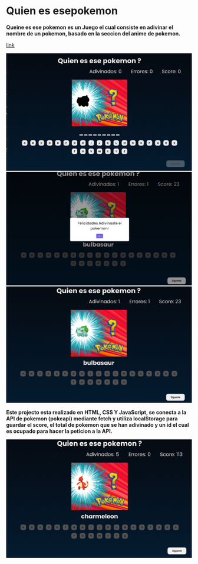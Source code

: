 # Quien es esepokemon

**Queine es ese pokemon es un Juego el cual consiste en adivinar el nombre de un pokemon, basado en la seccion del anime de pokemon.**

[link](https://quienesesepokemonrc.netlify.app/)

![image](/screenShot/img-1.png)
![image](/screenShot/img-2.png)
![image](/screenShot/img-3.png)

**Este projecto esta realizado en HTML, CSS Y JavaScript, se conecta a la API de pokemon (pokeapi) mediante fetch y utiliza localStorage para guardar el score, el total de pokemon que se han adivinado y un id el cual es ocupado para hacer la peticion a la API.**

![image](/screenShot/img-4.png)
